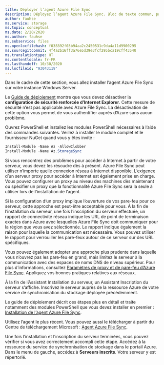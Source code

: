 ```yaml
---
title: Déployer l’agent Azure File Sync
description: Déployez l’agent Azure File Sync. Bloc de texte commun, partagé entre plusieurs documents de migration.
author: fauhse
ms.service: storage
ms.topic: conceptual
ms.date: 2/20/2020
ms.author: fauhse
ms.subservice: files
ms.openlocfilehash: f038392f03b94aa2c2450531c9da4a11d9900295
ms.sourcegitcommit: 4f4a2b16ff3a76e5d39e3fcf295bca19cff43540
ms.translationtype: HT
ms.contentlocale: fr-FR
ms.lasthandoff: 10/30/2020
ms.locfileid: "93043119"
---
```

Dans le cadre de cette section, vous allez installer l’agent Azure File Sync sur votre instance Windows Server.

Le [Guide de déploiement](../articles/storage/files/storage-sync-files-deployment-guide.md) montre que vous devez désactiver la **configuration de sécurité renforcée d’Internet Explorer**. Cette mesure de sécurité n’est pas applicable avec Azure File Sync. La désactivation de cette option vous permet de vous authentifier auprès d’Azure sans aucun problème.

Ouvrez PowerShell et installez les modules PowerShell nécessaires à l’aide des commandes suivantes. Veillez à installer le module complet et le fournisseur NuGet quand vous y êtes invité :

```powershell
Install-Module -Name Az -AllowClobber
Install-Module -Name Az.StorageSync
```

Si vous rencontrez des problèmes pour accéder à Internet à partir de votre serveur, vous devez les résoudre dès à présent. Azure File Sync peut utiliser n’importe quelle connexion réseau à Internet disponible. L’exigence d’un serveur proxy pour accéder à Internet est également prise en charge. Vous pouvez configurer un proxy au niveau des machines dès maintenant ou spécifier un proxy que la fonctionnalité Azure File Sync sera la seule à utiliser lors de l’installation de l’agent.

Si la configuration d’un proxy implique l’ouverture de vos pare-feu pour ce serveur, cette approche est peut-être acceptable pour vous. À la fin de l’installation du serveur, une fois l’inscription du serveur effectuée, un rapport de connectivité réseau indique les URL de point de terminaison exactes dans Azure avec lesquelles Azure File Sync doit communiquer pour la région que vous avez sélectionnée. Le rapport indique également la raison pour laquelle la communication est nécessaire. Vous pouvez utiliser le rapport pour verrouiller les pare-feux autour de ce serveur sur des URL spécifiques.

Vous pouvez également adopter une approche plus prudente dans laquelle vous n’ouvrez pas les pare-feu en grand, mais limitez le serveur à la communication avec des espaces de noms DNS de niveau supérieur. Pour plus d’informations, consultez [Paramètres de proxy et de pare-feu d’Azure File Sync](../articles/storage/files/storage-sync-files-firewall-and-proxy.md). Appliquez vos bonnes pratiques relatives aux réseaux.

À la fin de l’Assistant Installation du serveur, un Assistant Inscription du serveur s’affiche. Inscrivez le serveur auprès de la ressource Azure de votre service de synchronisation du stockage déployée précédemment.

Le guide de déploiement décrit ces étapes plus en détail et traite notamment des modules PowerShell que vous devez installer en premier : [Installation de l’agent Azure File Sync](../articles/storage/files/storage-sync-files-deployment-guide.md).

Utilisez l’agent le plus récent. Vous pouvez aussi le télécharger à partir du Centre de téléchargement Microsoft : [Agent Azure File Sync](https://aka.ms/AFS/agent "Téléchargement de l’agent Azure File Sync").

Une fois l’installation et l’inscription du serveur terminées, vous pouvez vérifier si vous avez correctement accompli cette étape. Accédez à la ressource du service de synchronisation de stockage dans le portail Azure. Dans le menu de gauche, accédez à **Serveurs inscrits**. Votre serveur y est répertorié.

